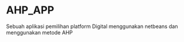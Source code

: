 # AHP_APP
Sebuah aplikasi pemilihan platform Digital menggunakan netbeans dan menggunakan metode AHP
